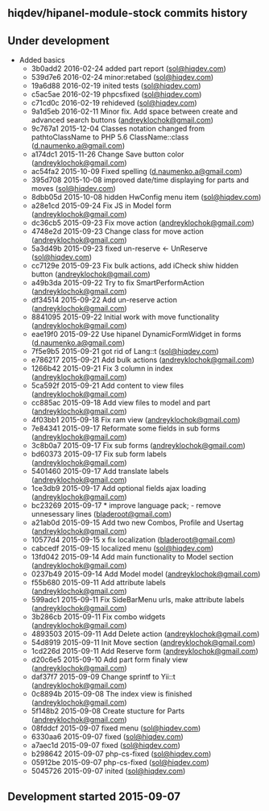 hiqdev/hipanel-module-stock commits history
-------------------------------------------

## Under development

- Added basics
    - 3b0add2 2016-02-24 added part report (sol@hiqdev.com)
    - 539d7e6 2016-02-24 minor:retabed (sol@hiqdev.com)
    - 19a6d88 2016-02-19 inited tests (sol@hiqdev.com)
    - c5ac5ae 2016-02-19 phpcsfixed (sol@hiqdev.com)
    - c71cd0c 2016-02-19 rehideved (sol@hiqdev.com)
    - 9a1d5eb 2016-02-11 Minor fix. Add space between create and advanced search buttons (andreyklochok@gmail.com)
    - 9c767a1 2015-12-04 Classes notation changed from pathtoClassName to PHP 5.6 ClassName::class (d.naumenko.a@gmail.com)
    - a174dc1 2015-11-26 Change Save button color (andreyklochok@gmail.com)
    - ac54fa2 2015-10-09 Fixed spelling (d.naumenko.a@gmail.com)
    - 395d708 2015-10-08 improved date/time displaying for parts and moves (sol@hiqdev.com)
    - 8dbb05d 2015-10-08 hidden HwConfig menu item (sol@hiqdev.com)
    - a28e1cd 2015-09-24 Fix JS in Model form (andreyklochok@gmail.com)
    - dc36cb5 2015-09-23 Fix move action (andreyklochok@gmail.com)
    - 4748e2d 2015-09-23 Change class for move action (andreyklochok@gmail.com)
    - 5a3d49b 2015-09-23 fixed un-reserve <- UnReserve (sol@hiqdev.com)
    - cc7129e 2015-09-23 Fix bulk actions, add iCheck shiw hidden button (andreyklochok@gmail.com)
    - a49b3da 2015-09-22 Try to fix SmartPerformAction (andreyklochok@gmail.com)
    - df34514 2015-09-22 Add un-reserve action (andreyklochok@gmail.com)
    - 8841095 2015-09-22 Initial work with move functionality (andreyklochok@gmail.com)
    - eae19f0 2015-09-22 Use hipanel DynamicFormWidget in forms (d.naumenko.a@gmail.com)
    - 7f5e9b5 2015-09-21 got rid of Lang::t (sol@hiqdev.com)
    - e786217 2015-09-21 Add bulk actions (andreyklochok@gmail.com)
    - 1266b42 2015-09-21 Fix 3 column in index (andreyklochok@gmail.com)
    - 5ca592f 2015-09-21 Add content to view files (andreyklochok@gmail.com)
    - cc885ac 2015-09-18 Add view files to model and part (andreyklochok@gmail.com)
    - 4f03bb1 2015-09-18 Fix ram view (andreyklochok@gmail.com)
    - 7e84341 2015-09-17 Reformate some fields in sub forms (andreyklochok@gmail.com)
    - 3c8b0a7 2015-09-17 Fix sub forms (andreyklochok@gmail.com)
    - bd60373 2015-09-17 Fix sub form labels (andreyklochok@gmail.com)
    - 5401460 2015-09-17 Add translate labels (andreyklochok@gmail.com)
    - 1ce3db9 2015-09-17 Add optional fields ajax loading (andreyklochok@gmail.com)
    - bc23269 2015-09-17 * improve language pack; - remove unnesessary lines (bladeroot@gmail.com)
    - a21ab0d 2015-09-15 Add two new Combos, Profile and Usertag (andreyklochok@gmail.com)
    - 10577d4 2015-09-15 x fix localization (bladeroot@gmail.com)
    - cabcedf 2015-09-15 localized menu (sol@hiqdev.com)
    - 13fd042 2015-09-14 Add main functionality to Model section (andreyklochok@gmail.com)
    - 0237b49 2015-09-14 Add Model model (andreyklochok@gmail.com)
    - f55b680 2015-09-11 Add attribute labels (andreyklochok@gmail.com)
    - 599adc1 2015-09-11 Fix SideBarMenu urls, make attribute labels (andreyklochok@gmail.com)
    - 3b286cb 2015-09-11 Fix combo widgets (andreyklochok@gmail.com)
    - 4893503 2015-09-11 Add Delete action (andreyklochok@gmail.com)
    - 54d8919 2015-09-11 Init Move section (andreyklochok@gmail.com)
    - 1cd226d 2015-09-11 Add Reserve form (andreyklochok@gmail.com)
    - d20c6e5 2015-09-10 Add part form finaly view (andreyklochok@gmail.com)
    - daf37f7 2015-09-09 Change sprintf to Yii::t (andreyklochok@gmail.com)
    - 0c8894b 2015-09-08 The index view is finished (andreyklochok@gmail.com)
    - 5f148b2 2015-09-08 Create stucture for Parts (andreyklochok@gmail.com)
    - 08fddcf 2015-09-07 fixed menu (sol@hiqdev.com)
    - 6330aa6 2015-09-07 fixed (sol@hiqdev.com)
    - a7aec1d 2015-09-07 fixed (sol@hiqdev.com)
    - b298642 2015-09-07 php-cs-fixed (sol@hiqdev.com)
    - 05912be 2015-09-07 php-cs-fixed (sol@hiqdev.com)
    - 5045726 2015-09-07 inited (sol@hiqdev.com)

## Development started 2015-09-07

